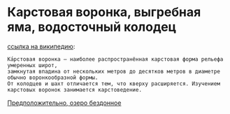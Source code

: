 # Карстовая воронка, выгребная яма, водосточный колодец

[ссылка на википедию](https://ru.wikipedia.org/wiki/%D0%9A%D0%B0%D1%80%D1%81%D1%82%D0%BE%D0%B2%D0%B0%D1%8F_%D0%B2%D0%BE%D1%80%D0%BE%D0%BD%D0%BA%D0%B0):

```
Ка́рстовая воронка — наиболее распространённая карстовая форма рельефа умеренных широт,
замкнутая впадина от нескольких метров до десятков метров в диаметре обычно воронкообразной формы.
От колодцев и шахт отличается тем, что кверху расширяется. Изучением карстовых воронок занимается карстоведение.
```

[Предположительно, озеро бездонное](objt202207100152_ozero_bezdonnoe.md)
